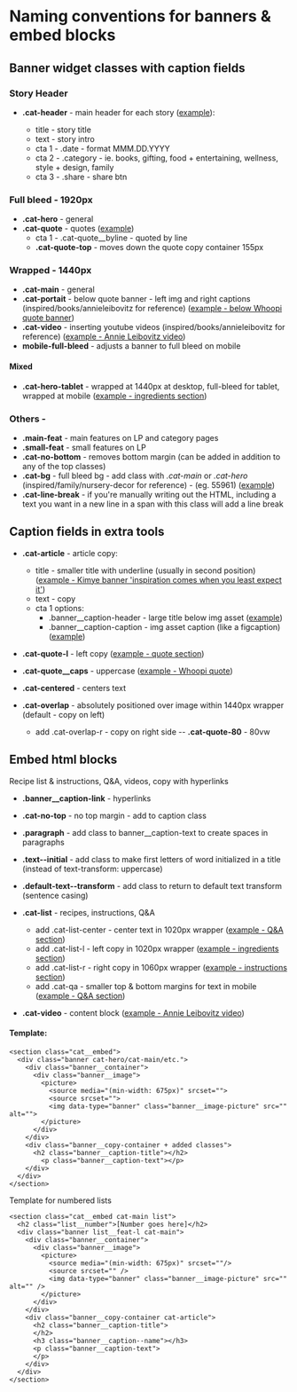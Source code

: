 # Naming conventions for banners & embed blocks

## **Banner widget** classes with caption fields

### Story Header

- **.cat-header** - main header for each story ([example](https://preview.indigo.ca/Admin/ContentDetails.aspx?id=55960&language=4105)):

  - title - story title
  - text - story intro
  - cta 1 - .date - format MMM.DD.YYYY
  - cta 2 - .category - ie. books, gifting, food + entertaining, wellness, style + design, family
  - cta 3 - .share - share btn

### Full bleed - 1920px

- **.cat-hero** - general
- **.cat-quote** - quotes ([example](https://preview.indigo.ca/Admin/ContentDetails.aspx?id=55963&language=4105))
  - cta 1 - .cat-quote\_\_byline - quoted by line
  - **.cat-quote-top** - moves down the quote copy container 155px

### Wrapped - 1440px

- **.cat-main** - general
- **.cat-portait** - below quote banner - left img and right captions (inspired/books/annieleibovitz for reference) ([example - below Whoopi quote banner](https://preview.indigo.ca/en-ca/inspired/books/))
- **.cat-video** - inserting youtube videos (inspired/books/annieleibovitz for reference) ([example - Annie Leibovitz video](https://preview.indigo.ca/en-ca/inspired/books/))
- **mobile-full-bleed** - adjusts a banner to full bleed on mobile

#### Mixed

- **.cat-hero-tablet** - wrapped at 1440px at desktop, full-bleed for tablet, wrapped at mobile ([example - ingredients section](https://preview.indigo.ca/en-ca/inspired/food-entertaining/))

### Others -

- **.main-feat** - main features on LP and category pages
- **.small-feat** - small features on LP
- **.cat-no-bottom** - removes bottom margin (can be added in addition to any of the top classes)
- **.cat-bg** - full bleed bg - add class with _.cat-main_ or _.cat-hero_ (inspired/family/nursery-decor for reference) - (eg. 55961) ([example](https://preview.indigo.ca/en-ca/inspired/family/nursery-decor))
- **.cat-line-break** - if you're manually writing out the HTML, including a text you want in a new line in a span with this class will add a line break

## **Caption fields** in extra tools

- **.cat-article** - article copy:

  - title - smaller title with underline (usually in second position) ([example - Kimye banner 'inspiration comes when you least expect it'](https://preview.indigo.ca/en-ca/inspired/books/))
  - text - copy
  - cta 1 options:
    - .banner\_\_caption-header - large title below img asset ([example](https://preview.indigo.ca/en-ca/inspired/family/nursery-decor))
    - .banner\_\_caption-caption - img asset caption (like a figcaption) ([example](https://preview.indigo.ca/Admin/ContentDetails.aspx?id=55956&language=4105))

- **.cat-quote-l** - left copy ([example - quote section](https://preview.indigo.ca/en-ca/inspired/family/nursery-decor))
- **.cat-quote\_\_caps** - uppercase ([example - Whoopi quote](https://preview.indigo.ca/en-ca/inspired/books/))
- **.cat-centered** - centers text
- **.cat-overlap** - absolutely positioned over image within 1440px wrapper (default - copy on left)
  - add .cat-overlap-r - copy on right side
    -- **.cat-quote-80** - 80vw

## Embed html blocks

Recipe list & instructions, Q&A, videos, copy with hyperlinks

- **.banner\_\_caption-link** - hyperlinks
- **.cat-no-top** - no top margin - add to caption class
- **.paragraph** - add class to banner\_\_caption-text to create spaces in paragraphs
- **.text--initial** - add class to make first letters of word initialized in a title (instead of text-transform: uppercase)
- **.default-text--transform** - add class to return to default text transform (sentence casing)

- **.cat-list** - recipes, instructions, Q&A

  - add .cat-list-center - center text in 1020px wrapper ([example - Q&A section](https://preview.indigo.ca/en-ca/inspired/food-entertaining))
  - add .cat-list-l - left copy in 1020px wrapper ([example - ingredients section](https://preview.indigo.ca/en-ca/inspired/food-entertaining))
  - add .cat-list-r - right copy in 1060px wrapper ([example - instructions section](https://preview.indigo.ca/en-ca/inspired/food-entertaining))
  - add .cat-qa - smaller top & bottom margins for text in mobile ([example - Q&A section](https://preview.indigo.ca/en-ca/inspired/food-entertaining))

- **.cat-video** - content block ([example - Annie Leibovitz video](https://preview.indigo.ca/Admin/ContentDetails.aspx?id=55987&language=4105))

#### Template:

```
<section class="cat__embed">
  <div class="banner cat-hero/cat-main/etc.">
    <div class="banner__container">
      <div class="banner__image">
        <picture>
          <source media="(min-width: 675px)" srcset="">
          <source srcset="">
          <img data-type="banner" class="banner__image-picture" src="" alt="">
        </picture>
      </div>
    </div>
    <div class="banner__copy-container + added classes">
      <h2 class="banner__caption-title"></h2>
        <p class="banner__caption-text"></p>
    </div>
  </div>
</section>
```

Template for numbered lists

```
<section class="cat__embed cat-main list">
  <h2 class="list__number">[Number goes here]</h2>
  <div class="banner list__feat-l cat-main">
    <div class="banner__container">
      <div class="banner__image">
        <picture>
          <source media="(min-width: 675px)" srcset=""/>
          <source srcset="" />
          <img data-type="banner" class="banner__image-picture" src="" alt="" />
        </picture>
      </div>
    </div>
    <div class="banner__copy-container cat-article">
      <h2 class="banner__caption-title">
      </h2>
      <h3 class="banner__caption--name"></h3>
      <p class="banner__caption-text">
      </p>
    </div>
  </div>
</section>
```
